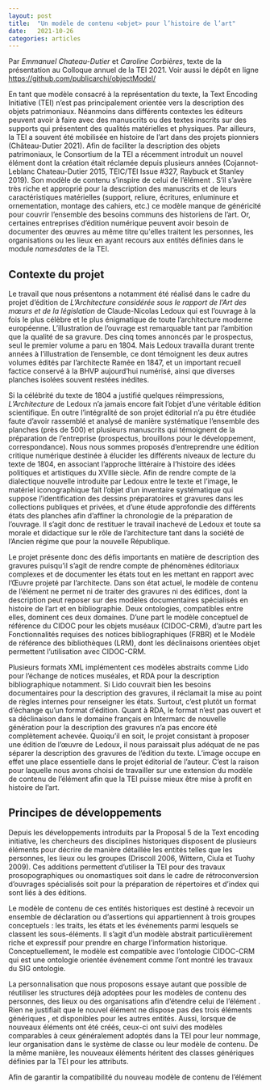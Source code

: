 ```yaml
---
layout: post
title:  "Un modèle de contenu <objet> pour l’histoire de l’art"
date:   2021-10-26
categories: articles
---
```


Par *Emmanuel Chateau-Dutier* et *Caroline Corbières*, texte de la présentation au Colloque annuel de la TEI 2021. Voir aussi le dépôt en ligne https://github.com/publicarchi/objectModel/

En tant que modèle consacré à la représentation du texte, la Text Encoding Initiative (TEI) n’est pas principalement orientée vers la description des objets patrimoniaux. Néanmoins dans différents contextes les éditeurs peuvent avoir à faire avec des manuscrits ou des textes inscrits sur des supports qui présentent des qualités matérielles et physiques. Par ailleurs, la TEI a souvent été mobilisée en histoire de l’art dans des projets pionniers (Château-Dutier 2021). Afin de faciliter la description des objets patrimoniaux, le Consortium de la TEI a récemment introduit un nouvel élément <object> dont la création était réclamée depuis plusieurs années (Cojannot-Leblanc Chateau-Dutier 2015, TEIC/TEI Issue #327, Raybuck et Stanley 2019). Son modèle de contenu s’inspire de celui de l’élément <msDesc>. S’il s’avère très riche et approprié pour la description des manuscrits et de leurs caractéristiques matérielles (support, reliure, écritures, enluminure et ornementation, montage des cahiers, etc.) ce modèle manque de généricité pour couvrir l’ensemble des besoins communs des historiens de l’art. Or, certaines entreprises d’édition numérique peuvent avoir besoin de documenter des œuvres au même titre qu'elles traitent les personnes, les organisations ou les lieux en ayant recours aux entités définies dans le module *namesdates* de la TEI.

## Contexte du projet

Le travail que nous présentons a notamment été réalisé dans le cadre du projet d’édition de *L’Architecture considérée sous le rapport de l’Art des mœurs et de la législation* de Claude-Nicolas Ledoux qui est l’ouvrage à la fois le plus célèbre et le plus énigmatique de toute l’architecture moderne européenne. L’illustration de l’ouvrage est remarquable tant par l’ambition que la qualité de sa gravure. Des cinq tomes annoncés par le prospectus, seul le premier volume a paru en 1804. Mais Ledoux travailla durant trente années à l’illustration de l’ensemble, ce dont témoignent les deux autres volumes édités par l’architecte Ramée en 1847, et un important recueil factice conservé à la BHVP aujourd’hui numérisé, ainsi que diverses planches isolées souvent restées inédites.

Si la célébrité du texte de 1804 a justifié quelques réimpressions, *L’Architecture* de Ledoux n’a jamais encore fait l’objet d’une véritable édition scientifique. En outre l’intégralité de son projet éditorial n’a pu être étudiée faute d’avoir rassemblé et analysé de manière systématique l’ensemble des planches (près de 500) et plusieurs manuscrits qui témoignent de la préparation de l’entreprise (prospectus, brouillons pour le développement, correspondance). Nous nous sommes proposés d’entreprendre une édition critique numérique destinée à élucider les différents niveaux de lecture du texte de 1804, en associant l’approche littéraire à l’histoire des idées politiques et artistiques du XVIIIe siècle. Afin de rendre compte de la dialectique nouvelle introduite par Ledoux entre le texte et l’image, le matériel iconographique fait l’objet d’un inventaire systématique qui suppose l’identification des dessins préparatoires et gravures dans les collections publiques et privées, et d’une étude approfondie des différents états des planches afin d’affiner la chronologie de la préparation de l’ouvrage. Il s’agit donc de restituer le travail inachevé de Ledoux et toute sa morale et didactique sur le rôle de l’architecture tant dans la société de l’Ancien régime que pour la nouvelle République.

Le projet présente donc des défis importants en matière de description des gravures puisqu’il s’agit de rendre compte de phénomènes éditoriaux complexes et de documenter les états tout en les mettant en rapport avec l’Œuvre projeté par l’architecte. Dans son état actuel, le modèle de contenu de l’élément <object> ne permet ni de traiter des gravures ni des édifices, dont la description peut reposer sur des modèles documentaires spécialisés en histoire de l’art et en bibliographie. Deux ontologies, compatibles entre elles, dominent ces deux domaines. D’une part le modèle conceptuel de référence du CIDOC pour les objets muséaux (CIDOC-CRM), d’autre part les Fonctionnalités requises des notices bibliographiques (FRBR) et le Modèle de référence des bibliothèques (LRM), dont les déclinaisons orientées objet permettent l’utilisation avec CIDOC-CRM. 

Plusieurs formats XML implémentent ces modèles abstraits comme Lido pour l’échange de notices muséales, et RDA pour la description bibliographique notamment. Si Lido couvrait bien les besoins documentaires pour la description des gravures, il réclamait la mise au point de règles internes pour renseigner les états. Surtout, c’est plutôt un format d’échange qu’un format d’édition. Quant à RDA, le format n’est pas ouvert et sa déclinaison dans le domaine français en Intermarc de nouvelle génération pour la description des gravures n’a pas encore été complètement achevée. Quoiqu’il en soit, le projet consistant à proposer une édition de l’œuvre de Ledoux, il nous paraissait plus adéquat de ne pas séparer la description des gravures de l’édition du texte. L’image occupe en effet une place essentielle dans le projet éditorial de l’auteur. C’est la raison pour laquelle nous avons choisi de travailler sur une extension du modèle de contenu de l’élément <object> afin que la TEI puisse mieux être mise à profit en histoire de l’art.

## Principes de développements

Depuis les développements introduits par la Proposal 5 de la Text encoding initiative, les chercheurs des disciplines historiques disposent de plusieurs éléments pour décrire de manière détaillée les entités telles que les personnes, les lieux ou les groupes (Driscoll 2006, Wittern, Ciula et Tuohy 2009). Ces additions permettent d’utiliser la TEI pour des travaux prosopographiques ou onomastiques soit dans le cadre de rétroconversion d’ouvrages spécialisés soit pour la préparation de répertoires et d’index qui sont liés à des éditions. 

Le modèle de contenu de ces entités historiques est destiné à recevoir un ensemble de déclaration ou d’assertions qui appartiennent à trois groupes conceptuels : les traits, les états et les événements parmi lesquels se classent les sous-éléments. Il s’agit d’un modèle abstrait particulièrement riche et expressif pour prendre en charge l’information historique. Conceptuellement, le modèle est compatible avec l’ontologie CIDOC-CRM qui est une ontologie orientée événement comme l’ont montré les travaux du SIG ontologie.

La personnalisation que nous proposons essaye autant que possible de réutiliser les structures déjà adoptées pour les modèles de contenu des personnes, des lieux ou des organisations afin d’étendre celui de l’élément <objet>. Rien ne justifiait que le nouvel élément ne dispose pas des trois éléments génériques <state>, <event> et <trait> disponibles pour les autres entités. Aussi, lorsque de nouveaux éléments ont été créés, ceux-ci ont suivi des modèles comparables à ceux généralement adoptés dans la TEI pour leur nommage, leur organisation dans le système de classe ou leur modèle de contenu. De la même manière, les nouveaux éléments héritent des classes génériques définies par la TEI pour les attributs.

Afin de garantir la compatibilité du nouveau modèle de contenu de l’élément <object> avec le CIDOC-CRM, les choix de modélisation que nous avons opérés ont été guidés par une modélisation préalable avec cette ontologie en s’inspirant de modèle d’application comme LinkedArt. Ce travail, nous a amené à identifier plusieurs améliorations ponctuelles des sous-éléments disponibles dans <person>, <place> et <org> pour mieux prendre en charge, par exemple, la description des événements.

## Description des divergences et  des nouveautés

Voici la présentation des principales modifications introduites pour l’élément objet dont certaines peuvent par ailleurs inspirer des adaptations pour les autres entités historiques (person, places, org, msDesc). 

Dans le domaine de l’histoire de l’art et du patrimoine culturel, la description des artefacts ne peut pas toujours reposer sur un nom ou un titre. En effet, certains artefacts culturels appartiennent plutôt à des séries ou des ensembles qui sont catalogués par l’utilisation de catégories. Dès lors, les sous-éléments <objectName> forgés sur le même modèle que <placeName>, <persName> et <orgName> ne sont pas suffisants pour rendre compte d’un objet. Le nouvel élément <objectIdentifier> introduit au moment de la création de l’élément <object> ne résout pas complètement la question car il permet seulement de fournir des indications de localisation et d’identification comme on le fait actuellement dans la TEI pour la description des manuscrits à l’intérieur de <msDesc>.

Nous avons donc jugé bon d’introduire un nouvel élément pour regrouper les informations de classification qui suit les pratiques adoptées dans le monde muséal avec Lido ou dans LinkedArt. Lido distingue la catégorie d’un objet de sa classification, toutefois cette distinction n’est pas évidente. Dans LinkedArt, on utilise une description à deux niveaux qui permet de préciser la nomenclature en utilisant un type et une classification. Après avoir dans un premier temps songé à un nouvel élément <objectClassification> qui aurait pu contenir des sous-éléments <classification> et <category>, nous avons finalement opté pour l’utilisation d’un élément générique <classification> contenant des sous-éléments <category> comme cette structure peut également s’avérer utile pour la description des personnes, des lieux et des organisations. Les sous-éléments <category> peuvent au besoin être typés pour répliquer le typage à deux niveaux utilisés par LinkedArt.

Dans sa version actuelle, le modèle de contenu de <object> permet de décrire la reliure, le support ou encore l’écriture mais dans le contexte de la description d’objets culturels, ces modèles de contenus ne sont pas entièrement adaptés à la description des objets architecturaux ou des œuvres d’art. L’introduction d’un nouvel élément <mediumDesc> nous a paru compléter utilement le modèle de contenu de <object>. Cet élément conçu sur le modèle de <physDesc>, <bindDesc> ou <supportDesc>, peut contenir alternativement une description libre ou une description structurée avec un nouveau sous-élément <medium> qui est répétable et qui peut être lié à des vocabulaires.

Les événements résident au cœur du modèle CIDOC-CRM qui considère la vie des objets culturels. Un artefact peut être affecté par divers événements qui conduisent à sa fabrication, sa transformation ou sa restauration, voire sa destruction ou encore son déplacement. Aussi, il nous a paru possible de rendre le modèle de contenu de l’élément <event> beaucoup plus cohérent avec CIDOC-CRM moyennant quelques ajustements simples. Dans l’ontologie CIDOC-CRM, les événements mettent en présence des acteurs, des lieux et des entités temporelles. Pour suivre ce modèle, nous avons créé un sous-élément <participant> pour regrouper des acteurs avec un rôle <role>, et rendu disponible les éléments <placeName> et <date>. Ces ajouts ne changent rien à l’utilisation habituelle de l’élément mais permettent une utilisation plus expressive d’un point de vue historique.

Les choix opérés pour l’extension du modèle de contenu de l’élément <object> que nous proposons ont été directement informés par une modélisation avec CIDOC-CRM. Comme ce modèle conceptuel de référence peut être utilisé de manière différente pour modéliser certains événements, nous avons choisi de nous baser sur deux utilisations récentes dans le domaine de l’histoire de l’art et du patrimoine (LinkedArt et SARI). Ainsi, il était facilement possible de proposer des mapping du nouvel élément objet vers CIDOC-CRM ainsi qu’une conversion vers RDF en XQuery.

En vue de simplifier la conversion vers RDF, nous suggérons l’emploi d’un jeu d’attributs qui s’inspire des exemples mentionnés dans les *Guidelines* pour la description des relations ou l’utilisation de CIDOC-CRM dans la documentation des éléments pour faire référence à des vocabulaires ou des ontologies (https://tei-c.org/release/doc/tei-p5-doc/en/html/ref-relation.html, https://tei-c.org/release/doc/tei-p5-doc/es/html/TD.html). Notre utilisation diffère par l’emploi de l’attribut @key pour le nom de l’entité.

## Conclusion

Comme vous l’aurez compris, nous avons privilégié une personnalisation simple qui respecte généralement le modèle de contenu des entités historiques de la TEI tout en préservant la rétrocompatibilité du modèle. L’ensemble de ces propositions ont fait l’objet d’une spécification en ODD et d’une documentation accessible en ligne. Des scripts de conversion vers CIDOC-CRM ont été rédigés en XQuery. De notre point de vue, cette personnalisation de la TEI nous paraît mieux servir les besoins de la TEI pour l’histoire de l’art mais pourraît aussi plus largement bénéficier aux modèles de contenus destinés à la description des manuscrits. Somme toute, les textes inscrits sont bel et bien des artefacts culturels, et les possibilités actuellement offertes par la TEI restent trop limitées pour la description des enluminures notamment. Nous invitons donc la communauté à engager une réflexion sur le modèle de contenu d’object en lien avec un travail sur la description des manuscrits.

## Bibliography

- Allemang, Dean, James A Hendler, et Fabien Gandon. 2020. *Semantic Web for the Working Ontologist: Effective Modeling for Linked Data, RDFS, and OWL*.
- « An <object> Element · Issue #327 · TEIC/TEI ». s. d. GitHub. Consulté le 29 mai 2021.[ https://github.com/TEIC/TEI/issues/327](https://github.com/TEIC/TEI/issues/327).
- Bekiari, Chryssoula, George Bruseker, Martin Doerr, Christian-Emil Ore, Stephen Stead, et Athanasios Velios. 2021. « Definition of the CIDOC Conceptual Reference Model ». version 7.1.1. CIDOC CRM Special Interest Group.[ http://www.cidoc-crm.org/version/version-7.1.1](http://www.cidoc-crm.org/version/version-7.1.1).
- Burnard, Lou. 2013. « Resolving the Durand Conundrum ». *Journal of the Text Encoding Initiative*, no 6 (septembre).[ https://doi.org/10.4000/jtei.842](https://doi.org/10.4000/jtei.842).
- ———. 2020. « What Is TEI Conformance, and Why Should You Care? » *Journal of the Text Encoding Initiative*, no Issue 12 (mai).[ https://doi.org/10.4000/jtei.1777](https://doi.org/10.4000/jtei.1777).
- Carboni, Nicola. 2017. *Documentation sémantique d’objets patrimoniaux à travers des représentations visuelles et iconographiques*.[ https://hal.archives-ouvertes.fr/hal-01526781](https://hal.archives-ouvertes.fr/hal-01526781).
- Carboni, Nicola, et Livio de Luca. 2017. « Towards a Semantic Documentation of Heritage Objects through Visual and Iconographical Representations ». *International Information & Library Review* 49 (3): 207‑17.[ https://doi.org/10.1080/10572317.2017.1353374](https://doi.org/10.1080/10572317.2017.1353374).
- Ciotti, Fabio, et Francesca Tomasi. 2016. « Formal Ontologies, Linked Data, and TEI Semantics ». *Journal of the Text Encoding Initiative*, no 9 (septembre).[ https://doi.org/10.4000/jtei.1480](https://doi.org/10.4000/jtei.1480).
- Ciula, Arianna, et Øyvind Eide. 2014. « Reflections on cultural heritage and digital humanities: modelling in practice and theory ». In *Proceedings of the First International Conference on Digital Access to Textual Cultural Heritage*, 35‑41. DATeCH ’14. New York, NY, USA: Association for Computing Machinery.[ https://doi.org/10.1145/2595188.2595207](https://doi.org/10.1145/2595188.2595207).
- Clavel, Thierry. 2019. « FRBR, RDA, BibFrame : comment prendre en compte ces nouveaux standards ? » In *Réinformatiser une bibliothèque*, édité par Anna Svenbro. La Boîte à outils. Villeurbanne: Presses de l’enssib.[ http://books.openedition.org/pressesenssib/6742](http://books.openedition.org/pressesenssib/6742).
- « DOnnées Patrimoniales HEritage DAta ». 2020. Répertoire canadien d’information sur le patrimoine.[ https://chin-rcip.github.io/collections-model/](https://chin-rcip.github.io/collections-model/).
- Driscoll, M J. 2006. « XML Markup of Biographical and Prosopographical Data ». In *TEI Day in Kyoto 2006*, 75‑83. Kyoto Institute for Research in Humanities: Kyoto University.[ http://coe21.zinbun.kyoto-u.ac.jp/tei-day/TEIDayKyoto2006.pdf](http://coe21.zinbun.kyoto-u.ac.jp/tei-day/TEIDayKyoto2006.pdf).
- Eide, Øyvind. 2014. « Ontologies, Data Modeling, and TEI ». *Journal of the Text Encoding Initiative*, no 8 (décembre).[ https://doi.org/10.4000/jtei.1191](https://doi.org/10.4000/jtei.1191).
- Guillem, Anais, George Bruseker, et Paola Ronzino. 2017. « Process, Concept or Thing? Some Initial Considerations in the Ontological Modelling of Architecture ». *International Journal on Digital Libraries* 18 (4): 289‑99.[ https://doi.org/10.1007/s00799-016-0188-0](https://doi.org/10.1007/s00799-016-0188-0).
- Heath, Tom, et Christian Bizer. 2011a. *Linked Data: Evolving the Web into a Global Data Space*. 1. ed. Synthesis Lectures on the Semantic Web: Theory and Technology 1. San Rafael, Calif.: Morgan & Claypool.
- ———. 2011b. « Linked Data: Evolving the Web into a Global Data Space ». *Synthesis Lectures on the Semantic Web: Theory and Technology* 1 (1): 1‑136.[ https://doi.org/10.2200/S00334ED1V01Y201102WBE001](https://doi.org/10.2200/S00334ED1V01Y201102WBE001).
- Jones, Ed, et Michele Seikel, éd. 2016. *Linked data for cultural heritage*. An ALCTS monograph. Chicago: ALA Editions, an imprint of the American Library Association.
- « Linked Art ». s. d. Consulté le 2 avril 2020.[ https://linked.art/](https://linked.art/).
- Newbury, David. s. d. « LOUD: Linked Open Usable Data and Linked.Art », 11.
- Ore, Christian-Emil, et Øyvind Eide. 2009. « TEI and cultural heritage ontologies: Exchange of information? » *Literary and Linguistic Computing* 24 (2): 161‑72.[ https://doi.org/10.1093/llc/fqp010](https://doi.org/10.1093/llc/fqp010).
- Øyvind, Eide. 2019. « Ontologies and Data Modeling ». In *Shape of Data in Digital Humanities: Modeling Texts and Text-Based Resources.*, édité par Julia Flanders et Fotis Jannidis. Routledge.
- Raybuck, Suzanne Michelle, et Sarah C. Stanley. 2019. « An Exploration of <object> using Antarctic Artifacts ». In .[ https://gams.uni-graz.at/o:tei2019.113](https://gams.uni-graz.at/o:tei2019.113).
- « Swiss Art Research Infrastructure (SARI) ». s. d. Consulté le 4 mars 2021.[ https://swissartresearch.net/](https://swissartresearch.net/).
- TEI Consortium. 2021. « Guidelines for Electronic Text Encoding and Interchange, P5 ». 2021.[ https://www.tei-c.org/release/doc/tei-p5-doc/en/html/index.html](https://www.tei-c.org/release/doc/tei-p5-doc/en/html/index.html).
- Wittern, Christian, Arianna Ciula, et Conal Tuohy. 2009. « The making of TEI P5 ». *Literary and Linguistic Computing* 24 (3): 281‑96.[ https://doi.org/10.1093/llc/fqp017](https://doi.org/10.1093/llc/fqp017).
- Wood, David, Marsha Zaidman, Luke Ruth, et Michael Hausenblas. 2014. *Linked data: structured data on the Web*. Shelter Island, NY: Manning.
